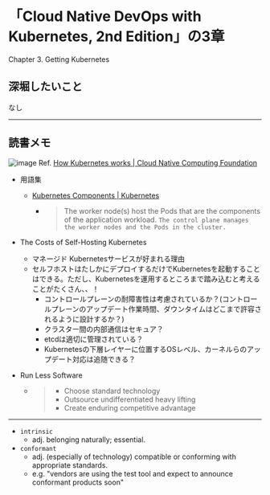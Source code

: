 # 「Cloud Native DevOps with Kubernetes, 2nd Edition」の3章

Chapter 3. Getting Kubernetes

## 深堀したいこと

なし

---
## 読書メモ

![image](https://user-images.githubusercontent.com/38461277/155911031-c223b007-e67d-4a6e-a95e-6842c8f4b03e.png)
Ref. [How Kubernetes works | Cloud Native Computing Foundation](https://www.cncf.io/blog/2019/08/19/how-kubernetes-works/)
- 用語集
  - [Kubernetes Components | Kubernetes](https://kubernetes.io/docs/concepts/overview/components/)
    - > The worker node(s) host the Pods that are the components of the application workload. `The control plane manages the worker nodes and the Pods in the cluster.`  

- The Costs of Self-Hosting Kubernetes
  - マネージド Kubernetesサービスが好まれる理由
  - セルフホストはたしかにデプロイするだけでKubernetesを起動することはできる。ただし、Kubernetesを運用するところまで踏み込むと考えることがたくさん、、！
    - コントロールプレーンの耐障害性は考慮されているか？(コントロールプレーンのアップデート作業時間、ダウンタイムはどこまで許容されるように設計するか？)
    - クラスター間の内部通信はセキュア？
    - etcdは適切に管理されている？
    - Kubernetesの下層レイヤーに位置するOSレベル、カーネルらのアップデート対応は追随できる？


- Run Less Software
  - > - Choose standard technology
    > - Outsource undifferentiated heavy lifting
    > - Create enduring competitive advantage 
---
- `intrinsic`
  - adj. belonging naturally; essential.
- `conformant`  
  - adj. (especially of technology) compatible or conforming with appropriate standards.
  - e.g. "vendors are using the test tool and expect to announce conformant products soon"